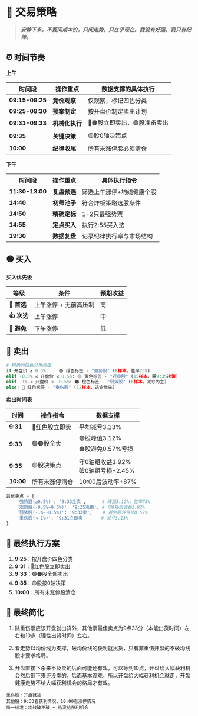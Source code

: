 # 🎯 交易策略

> ***安静下来，不要问成本价，只问走势，只在乎现在。我没有好运，我只有纪律。***

## ⏰ 时间节奏

**上午**

| 时间段 | 操作重点 | **数据支撑的具体执行** |
|--------|----------|----------------------|
| **09:15-09:25** | **竞价观察** | 仅观察，标记四色分类 |
| **09:25-09:30** | **预案制定** | 按开盘价制定卖出计划 |
| **09:31-09:33** | **机械化执行** | 🔴🟠股立即卖出，🟢股准备卖出 |
| **09:35** | **关键决策** | 🟡股0轴决策点 |
| **10:00** | **纪律收尾** | 所有未涨停股必须清仓 |

**下午**

| 时间段          | 操作重点     | **具体执行指令**          |
| --------------- | ------------ | ------------------------- |
| **11:30-13:00** | **复盘预选** | 筛选上午涨停+均线健康个股 |
| **14:40**       | **初筛池子** | 符合炸板策略选股条件      |
| **14:50**       | **精确定标** | 1-2只最强势票             |
| **14:55**       | **定点买入** | 执行2:55买入法            |
| **19:30**       | **数据复盘** | 记录纪律执行率与市场结构  |

## 🟢 买入

**买入优先级**

| 等级 | 条件 | 预期收益 |
|------|------|----------|
| **🎯 首选** | 上午涨停 + 无前高压制 | 高 |
| **👍 次选** | 上午涨停 | 中 |
| **🚫 避免** | 下午涨停 | 低 |


## 🔴 卖出

```python
# 精确的四色分类阈值
if 开盘价 ≥ 0.5%:    🟢 绿色标签 - "强势股" (8样本，胜率75%)
elif -0.5% ≤ 开盘价 ≤ 0.5%: 🟡 黄色标签 - "观察股" (15样本，需9:35决策)  
elif -1% ≤ 开盘价 < -0.5%: 🟠 橙色标签 - "弱势股" (6样本，减亏为主)
else: 🔴 红色标签 - "重伤股" (12样本，逃命优先)
```

**卖出时间表**

| 时间 | 操作指令 | **数据支撑** |
|------|----------|-------------|
| **9:31** | 🔴红色股立即卖 | 平均减亏3.13% |
| **9:33** | 🟢🟠股全卖 | 🟢股峰值3.12%<br>🟠股避免0.57%亏损 |
| **9:35** | 🟡股决策点 | 守0轴组收益1.92%<br>破0轴组亏损-2.45% |
| **10:00** | 所有未涨停清仓 | 10:00后波动率+87% |

```python
最优卖点 = {
    '强势股(≥0.5%)': '9:33全卖',      # 峰值3.12%，胜率78%
    '观察股(-0.5%~0.5%)': '9:35决策', # 守0轴组收益1.92%
    '弱势股(-1%~-0.5%)': '9:33卖',    # 避免额外亏损0.57%
    '重伤股(<-1%)': '9:31立即卖'      # 减亏3.13%
}
```

## 🎯 最终执行方案

1. **9:25**：按开盘价四色分类
2. **9:31**：🔴红色股立即卖出
3. **9:33**：🟢🟠股全部卖出
4. **9:35**：🟡股按0轴决策
5. **10:00**：所有未涨停股清仓

## 🤔 最终简化

1. 除重伤票应该开盘就出货外，其他票最佳卖点为9点33分（本能出货时间）左右和10点（理性出货时间）左右。

2. 看走势以均价线为支撑，破均价线的获利就出货，只有非重伤开盘的不破均线股才要求格局。

3. 开盘直接下杀来不及卖的后面可能还有戏，可以等到10点，开盘给大幅获利机会然后砸下来还没卖的，后面基本没戏，所以开盘给大幅获利机会就走，开盘健康走势不给大幅获利机会的格局才有戏。

```A
重伤股：开盘就逃
其他股：9:33看获利情况，10:00看涨停情况
唯一标准：均线破不破 + 给没给获利机会
```
